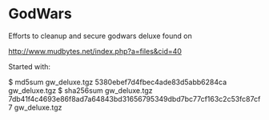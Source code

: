 GodWars
=======

Efforts to cleanup and secure godwars deluxe found on 

http://www.mudbytes.net/index.php?a=files&cid=40

Started with:

$ md5sum gw_deluxe.tgz 
5380ebef7d4fbec4ade83d5abb6284ca  gw_deluxe.tgz
$ sha256sum gw_deluxe.tgz 
7db41f4c4693e86f8ad7a64843bd31656795349dbd7bc77cf163c2c53fc87cf7  gw_deluxe.tgz

